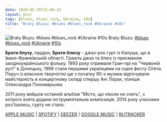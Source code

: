 ```yaml
---
date: 2020-05-25T15:46:13
layout: post
tags: [blues, blues_rock, Ukraine, 10s]
title: "Braty Bluzu: #blues #blues_rock #Ukraine #10s"
---
```

![Braty Bluzu: #blues #blues_rock #Ukraine #10s](https://res.cloudinary.com/vast-space-unexplored/image/upload/photos/photo_975_25-05-2020_15-46-13.jpg)
Braty Bluzu: [#blues](/tags/#blues) [#blues_rock](/tags/#blues_rock) [#Ukraine](/tags/#Ukraine) [#10s](/tags/#10s)

**Брати блузу**, пардон, **Брати блюзу** - джаз-рок гурт із Калуша, що в Івано-Франківській області. Грають джаз та блюз із присмаком західноукраїнського фольку. 1993 року отримали Гран-прі на &quot;Червоній руті&quot; в Донецьку, 1998 стали першими українцями на сцені фесту Сіґета. Поруч із власною творчістю ще з початку 90-х музики відточували майстерність в концертному складі спершу Ані Лорак, пізніше Олександра Пономарьова.

2011 року вийшов останній альбом &quot;Місто, що ніколи не спить&quot;, з котрого взята додана інструментальна композиція. 2014 року учасники роз&#39;їхались, гурту не стало.

[APPLE MUSIC](https://music.apple.com/ru/album/the-city-that-never-sleeps-feat-rens-newland/452716627) \| [SPOTIFY](https://open.spotify.com/album/7yjVtdgvbgxw0vYigeeMZM) \| [DEEZER](https://www.deezer.com/album/7683480?utm_source=deezer&amp;utm_content=album-7683480&amp;utm_term=1601611822_1590410605&amp;utm_medium=web) \| [GOOGLE MUSIC](https://play.google.com/music/m/Bckywvotk45wm7fnfvg7mnfveae?t=The_City_That_Never_Sleeps_feat_Rens_Newland_-__) \| [RUTRACKER](https://rutracker.org/forum/viewtopic.php?t=3665090)